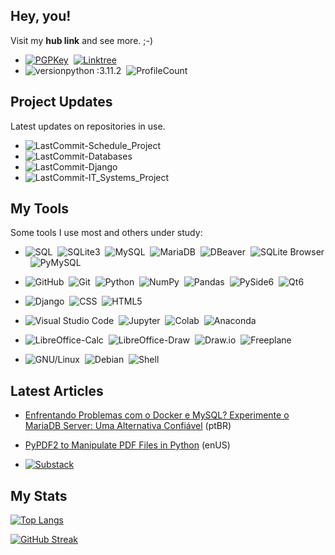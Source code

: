 ## Hey, you!
Visit my <strong>hub link</strong> and see more. ;-)

- [![PGPKey](https://img.shields.io/badge/PGP%20Key-0A0A0A?style=flat&logo=mail.ru&logoColor=FF0000)](https://keys.openpgp.org/search?q=ecop%40disroot.org)&nbsp;
[![Linktree](https://img.shields.io/badge/Links-edsoncopque-blue?style=flat&logo=linktree&logoColor=FF0000)](https://linktr.ee/edsoncopque)&nbsp;
- ![versionpython :3.11.2](https://img.shields.io/badge/Python%20version-3.11.2-blue)&nbsp;
![ProfileCount](https://komarev.com/ghpvc/?username=ecopque&color=yellow)&nbsp;


## Project Updates
Latest updates on repositories in use.
- ![LastCommit-Schedule_Project](https://img.shields.io/github/last-commit/ecopque/schedule_project?logo=&logoColor=white&label=/Schedule_Project&color=9bf12&&style=flat)&nbsp;
- ![LastCommit-Databases](https://img.shields.io/github/last-commit/ecopque/databases?logo=&logoColor=white&label=/Databases&color=9bf12&&style=flat)&nbsp;
- ![LastCommit-Django](https://img.shields.io/github/last-commit/ecopque/django?logo=&logoColor=white&label=/Django&color=9bf12&&style=flat)&nbsp;
- ![LastCommit-IT_Systems_Project](https://img.shields.io/github/last-commit/ecopque/it_systems_projects?logo=&logoColor=white&label=/IT_Systems_Projects&color=9bf12&&style=flat)&nbsp;

## My Tools
Some tools I use most and others under study:

- ![SQL](https://img.shields.io/badge/-SQL-000000?style=flat&logo=serverfault&logoColor=FF0000)&nbsp;
![SQLite3](https://img.shields.io/badge/-SQLite3-05122A?style=flat&logo=sqlite)&nbsp;
![MySQL](https://img.shields.io/badge/-MySQL-05122A?style=flat&logo=mysql)&nbsp;
![MariaDB](https://img.shields.io/badge/-MariaDB-05122A?style=flat&logo=mariadb)&nbsp;
![DBeaver](https://img.shields.io/badge/-DBeaver-05122A?style=flat&logo=dbeaver&logoColor=999900)&nbsp;
![SQLite Browser](https://img.shields.io/badge/-SQLite%20Browser-05122A?style=flat&logo=sqlite)&nbsp;
![PyMySQL](https://img.shields.io/badge/-PyMySQL-05122A?style=flat&logo=python&logoColor=999900)&nbsp;

- ![GitHub](https://img.shields.io/badge/-GitHub-05122A?style=flat&logo=github)&nbsp;
![Git](https://img.shields.io/badge/-Git-05122A?style=flat&logo=git)&nbsp;
![Python](https://img.shields.io/badge/-Python-05122A?style=flat&logo=python)&nbsp;
![NumPy](https://img.shields.io/badge/Numpy%20-%23013243.svg?&style=flat&logo=numpy&logoColor=white)&nbsp;
![Pandas](https://img.shields.io/badge/Pandas%20-%23150458.svg?&style=flat&logo=pandas&logoColor=white)&nbsp;
![PySide6](https://img.shields.io/badge/-PySide6-05122A?style=flat&logo=python&logoColor=white)&nbsp;
![Qt6](https://img.shields.io/badge/-Qt6--Designer-05122A?style=flat&logo=qt)&nbsp;

- ![Django](https://img.shields.io/badge/-Django-23013243?style=flat&logo=django&logoColor=092E20)&nbsp;
![CSS](https://img.shields.io/badge/-CSS-23013243?style=flat&logo=css3&logoColor=092E20)&nbsp;
![HTML5](https://img.shields.io/badge/-HTML-23013243?style=flat&logo=html5&logoColor=092E20)&nbsp;


- ![Visual Studio Code](https://img.shields.io/badge/-Visual%20Studio%20Code-05122A?style=flat&logo=visual-studio-code&logoColor=007ACC)&nbsp;
![Jupyter](https://img.shields.io/badge/-Jupyter-05122A?style=flat&logo=jupyter)&nbsp;
![Colab](https://img.shields.io/badge/-Colab-05122A?style=flat&logo=googlecolab)&nbsp;
![Anaconda](https://img.shields.io/badge/-Anaconda-05122A?style=flat&logo=anaconda)&nbsp;

- ![LibreOffice-Calc](https://img.shields.io/badge/Calc%20-%23013243.svg?&style=flat&logo=libreoffice&logoColor=white)&nbsp;
![LibreOffice-Draw](https://img.shields.io/badge/Draw%20-%23013243.svg?&style=flat&logo=libreoffice&logoColor=white)&nbsp;
![Draw.io](https://img.shields.io/badge/-Draw.io-05122A?style=flat&logo=appveyor&logoColor=white)&nbsp;
![Freeplane](https://img.shields.io/badge/-Freeplane-05122A?style=flat&logo=gnu&logoColor=white)&nbsp;

- ![GNU/Linux](https://img.shields.io/badge/-GNU/Linux-05122A?style=flat&logo=linux)&nbsp;
![Debian](https://img.shields.io/badge/-Debian-000000?style=flat&logo=debian&logoColor=FF0000)&nbsp;
![Shell](https://img.shields.io/badge/-Shell-05122A?style=flat&logo=gnubash)&nbsp;


## Latest Articles
- [Enfrentando Problemas com o Docker e MySQL? Experimente o MariaDB Server: Uma Alternativa Confiável](https://ecop.substack.com/p/enfrentando-problemas-com-o-docker) (ptBR)
- [PyPDF2 to Manipulate PDF Files in Python](https://ecop.substack.com/p/pypdf2-to-manipulate-pdf-files) (enUS)

- [![Substack](https://img.shields.io/badge/-Substack-05122A?style=flat&logo=Substack)](https://ecop.substack.com/)

## My Stats
[![Top Langs](https://github-readme-stats.vercel.app/api/top-langs/?username=ecopque&layout=compact&theme=prussian)](https://github.com/anuraghazra/github-readme-stats)&nbsp;

[![GitHub Streak](https://streak-stats.demolab.com/?user=ecopque&theme=prussian)](https://git.io/streak-stats)&nbsp;




<!--
**ecopque/ecopque** is a ✨ _special_ ✨ repository because its `README.md` (this file) appears on your GitHub profile.

Here are some ideas to get you started:

- 🔭 I’m currently working on ...
- 🌱 I’m currently learning ...
- 👯 I’m looking to collaborate on ...
- 🤔 I’m looking for help with ...
- 💬 Ask me about ...
- 📫 How to reach me: ...
- 😄 Pronouns: ...
- ⚡ Fun fact: ...
-->
